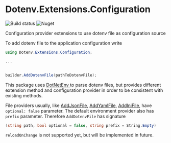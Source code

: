 # Dotenv.Extensions.Configuration

![Build status](https://github.com/arsanov/Dotenv.Extensions.Configuration/actions/workflows/build.yml/badge.svg)
![Nuget](https://img.shields.io/nuget/v/Dotenv.Extensions.Configuration)

Configuration provider extensions to use dotenv file as configuration source

To add dotenv file to the application configuration write

```csharp
using Dotenv.Extensions.Configuration;

...


builder.AddDotenvFile(pathToDotenvFile);
```

This package uses [DotNetEnv ](https://github.com/tonerdo/dotnet-env) to parse dotenv files, but provides different extension method and configuration provider in order to be consistent with existing methods.

File providers usually, like [AddJsonFile](https://github.com/dotnet/runtime/blob/main/src/libraries/Microsoft.Extensions.Configuration.Json/src/JsonConfigurationExtensions.cs#L23), [AddYamlFile](https://github.com/andrewlock/NetEscapades.Configuration), [AddIniFile](https://github.com/dotnet/runtime/blob/main/src/libraries/Microsoft.Extensions.Configuration.Ini/src/IniConfigurationExtensions.cs#L23), have `optional: false` parameter.
The default environment provider also has `prefix` parameter. Therefore `AddDotenvFile` has signature 
```csharp
(string path, bool optional = false, string prefix = String.Empty)
```

`reloadOnChange` is not supported yet, but will be implemented in future.


